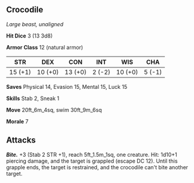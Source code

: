 ## Crocodile

*Large beast, unaligned*

**Hit Dice** 3 (13 3d8)

**Armor Class** 12 (natural armor)

| STR     | DEX     | CON     | INT     | WIS     | CHA     |
|---------|---------|---------|---------|---------|---------|
| 15 (+1) | 10 (+0) | 13 (+0) |  2 (-2) | 10 (+0) |  5 (-1) |

**Saves** Physical 14, Evasion 15, Mental 15, Luck 15

**Skills** Stab 2, Sneak 1

**Move** 20ft_6m_4sq, swim 30ft_9m_6sq

**Morale** 7

## Attacks

***Bite.*** +3 (Stab 2 STR +1), reach 5ft_1.5m_1sq, one creature. Hit: 1d10+1 piercing damage, and the target is grappled (escape DC 12). Until this grapple ends, the target is restrained, and the crocodile can't bite another target.

